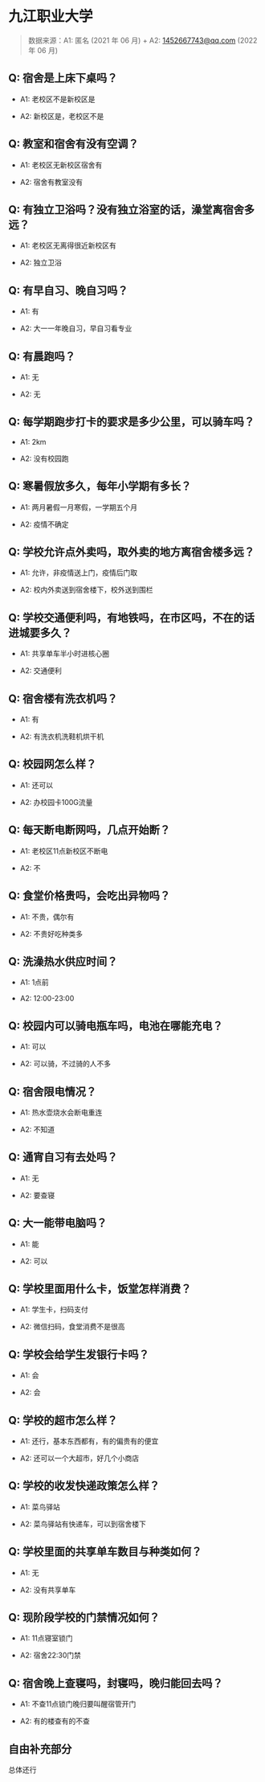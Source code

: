 # 九江职业大学

> 数据来源：A1: 匿名 (2021 年 06 月) + A2: 1452667743@qq.com (2022 年 06 月)

## Q: 宿舍是上床下桌吗？

- A1: 老校区不是新校区是

- A2: 新校区是，老校区不是

## Q: 教室和宿舍有没有空调？

- A1: 老校区无新校区宿舍有

- A2: 宿舍有教室没有

## Q: 有独立卫浴吗？没有独立浴室的话，澡堂离宿舍多远？

- A1: 老校区无离得很近新校区有

- A2: 独立卫浴

## Q: 有早自习、晚自习吗？

- A1: 有

- A2: 大一一年晚自习，早自习看专业

## Q: 有晨跑吗？

- A1: 无

- A2: 无

## Q: 每学期跑步打卡的要求是多少公里，可以骑车吗？

- A1: 2km

- A2: 没有校园跑

## Q: 寒暑假放多久，每年小学期有多长？

- A1: 两月暑假一月寒假，一学期五个月

- A2: 疫情不确定

## Q: 学校允许点外卖吗，取外卖的地方离宿舍楼多远？

- A1: 允许，非疫情送上门，疫情后门取

- A2: 校内外卖送到宿舍楼下，校外送到围栏

## Q: 学校交通便利吗，有地铁吗，在市区吗，不在的话进城要多久？

- A1: 共享单车半小时进核心圈

- A2: 交通便利

## Q: 宿舍楼有洗衣机吗？

- A1: 有

- A2: 有洗衣机洗鞋机烘干机

## Q: 校园网怎么样？

- A1: 还可以

- A2: 办校园卡100G流量

## Q: 每天断电断网吗，几点开始断？

- A1: 老校区11点新校区不断电

- A2: 不

## Q: 食堂价格贵吗，会吃出异物吗？

- A1: 不贵，偶尔有

- A2: 不贵好吃种类多

## Q: 洗澡热水供应时间？

- A1: 1点前

- A2: 12:00-23:00

## Q: 校园内可以骑电瓶车吗，电池在哪能充电？

- A1: 可以

- A2: 可以骑，不过骑的人不多

## Q: 宿舍限电情况？

- A1: 热水壶烧水会断电重连

- A2: 不知道

## Q: 通宵自习有去处吗？

- A1: 无

- A2: 要查寝

## Q: 大一能带电脑吗？

- A1: 能

- A2: 可以

## Q: 学校里面用什么卡，饭堂怎样消费？

- A1: 学生卡，扫码支付

- A2: 微信扫码，食堂消费不是很高

## Q: 学校会给学生发银行卡吗？

- A1: 会

- A2: 会

## Q: 学校的超市怎么样？

- A1: 还行，基本东西都有，有的偏贵有的便宜

- A2: 还可以一个大超市，好几个小商店

## Q: 学校的收发快递政策怎么样？

- A1: 菜鸟驿站

- A2: 菜鸟驿站有快递车，可以到宿舍楼下

## Q: 学校里面的共享单车数目与种类如何？

- A1: 无

- A2: 没有共享单车

## Q: 现阶段学校的门禁情况如何？

- A1: 11点寝室锁门

- A2: 宿舍22:30门禁

## Q: 宿舍晚上查寝吗，封寝吗，晚归能回去吗？

- A1: 不查11点锁门晚归要叫醒宿管开门

- A2: 有的楼查有的不查

## 自由补充部分

总体还行